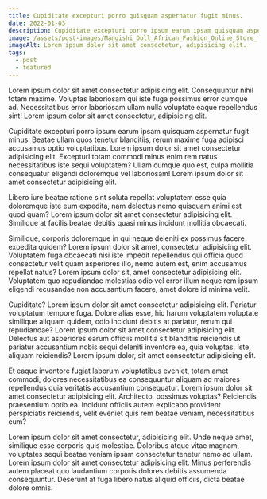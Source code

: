 ```yaml
---
title: Cupiditate excepturi porro quisquam aspernatur fugit minus.
date: 2022-01-03
description: Cupiditate excepturi porro ipsum earum ipsam quisquam aspernatur fugit minus. Beatae ullam quos tenetur blanditiis, rerum maxime fuga adipisci accusamus optio voluptatibus. Lorem ipsum dolor sit amet consectetur adipisicing elit. Excepturi totam commodi minus enim rem natus necessitatibus iste sequi voluptatem? Ullam cumque quo est, culpa mollitia consequatur eligendi doloremque vel laboriosam! Lorem ipsum dolor sit amet consectetur adipisicing elit.
image: /assets/post-images/Mangishi_Doll_African_Fashion_Online_Store_for_Ichyulu_1_grande.jpg
imageAlt: Lorem ipsum dolor sit amet consectetur, adipisicing elit.
tags:
  - post
  - featured
---
```


Lorem ipsum dolor sit amet consectetur adipisicing elit. Consequuntur nihil totam maxime. Voluptas laboriosam qui iste fuga possimus error cumque ad. Necessitatibus error laboriosam ullam nulla voluptate eaque repellendus sint! Lorem ipsum dolor sit amet consectetur, adipisicing elit.

Cupiditate excepturi porro ipsum earum ipsam quisquam aspernatur fugit minus. Beatae ullam quos tenetur blanditiis, rerum maxime fuga adipisci accusamus optio voluptatibus. Lorem ipsum dolor sit amet consectetur adipisicing elit. Excepturi totam commodi minus enim rem natus necessitatibus iste sequi voluptatem? Ullam cumque quo est, culpa mollitia consequatur eligendi doloremque vel laboriosam! Lorem ipsum dolor sit amet consectetur adipisicing elit.

Libero iure beatae ratione sint soluta repellat voluptatem esse quia doloremque iste eum expedita, nam delectus nemo quisquam animi est quod quam? Lorem ipsum dolor sit amet consectetur adipisicing elit. Similique at facilis beatae debitis quasi minus incidunt mollitia obcaecati.

Similique, corporis doloremque in qui neque deleniti ex possimus facere expedita quidem? Lorem ipsum dolor sit amet, consectetur adipisicing elit. Voluptatem fuga obcaecati nisi iste impedit repellendus qui officia quod consectetur velit quam asperiores illo, nemo autem est, enim accusamus repellat natus? Lorem ipsum dolor sit, amet consectetur adipisicing elit. Voluptatem quo repudiandae molestias odio vel error illum neque rem ipsum eligendi recusandae non accusantium facere, amet dolore id minima velit.

Cupiditate? Lorem ipsum dolor sit amet consectetur adipisicing elit. Pariatur voluptatum tempore fuga. Dolore alias esse, hic harum voluptatem voluptate similique aliquam quidem, odio incidunt debitis at pariatur, rerum qui repudiandae? Lorem ipsum dolor sit amet consectetur adipisicing elit. Delectus aut asperiores earum officiis mollitia sit blanditiis reiciendis ut pariatur accusantium nobis sequi deleniti inventore ea, quia voluptas. Iste, aliquam reiciendis? Lorem ipsum dolor, sit amet consectetur adipisicing elit.

Et eaque inventore fugiat laborum voluptatibus eveniet, totam amet commodi, dolores necessitatibus ea consequuntur aliquam ad maiores repellendus quia veritatis accusantium consequatur. Lorem ipsum dolor sit amet consectetur adipisicing elit. Architecto, possimus voluptas? Reiciendis praesentium optio ea. Incidunt officiis autem explicabo provident perspiciatis reiciendis, velit eveniet quis rem beatae veniam, necessitatibus eum?

Lorem ipsum dolor sit amet consectetur, adipisicing elit. Unde neque amet, similique esse corporis quis molestiae. Doloribus atque vitae magnam, voluptates sequi beatae veniam ipsam consectetur tenetur nemo ad ullam. Lorem ipsum dolor sit amet consectetur adipisicing elit. Minus perferendis autem placeat quo laudantium corporis dolores debitis assumenda consequuntur. Deserunt at fuga libero natus aliquid officiis, dicta beatae dolore omnis.
